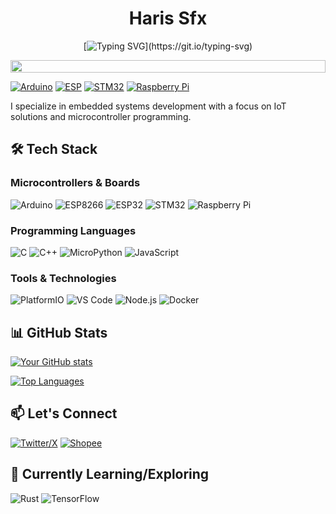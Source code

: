 <div align="center">
  
  # Haris Sfx
  

[![Typing SVG](https://readme-typing-svg.demolab.com?font=Fira+Code&duration=4000&pause=500&color=36BCF7&center=true&vCenter=true&width=600&lines=Software+Development+Engineer;Full+Stack+Developer;Bot+Developer;AI+Engineer;Building+IoT+Solutions+with+Passion;Connecting+Hardware+%26+Software;Code.+Create.+Innovate.)](https://git.io/typing-svg)

  
  <img src="https://i.imgur.com/dBaSKWF.gif" height="20" width="100%">
</div>

[![Arduino](https://img.shields.io/badge/-Arduino-00979D?style=flat&logo=arduino&logoColor=white)](https://www.arduino.cc/)
[![ESP](https://img.shields.io/badge/-ESP32-E7352C?style=flat&logo=espressif&logoColor=white)](https://www.espressif.com/)
[![STM32](https://img.shields.io/badge/-STM32-03234B?style=flat&logo=stmicroelectronics&logoColor=white)](https://www.st.com/)
[![Raspberry Pi](https://img.shields.io/badge/-Raspberry%20Pi-C51A4A?style=flat&logo=raspberrypi&logoColor=white)](https://www.raspberrypi.org/)

I specialize in embedded systems development with a focus on IoT solutions and microcontroller programming.

## 🛠 Tech Stack

### Microcontrollers & Boards
![Arduino](https://img.shields.io/badge/Arduino_IDE-00979D?style=for-the-badge&logo=arduino&logoColor=white)
![ESP8266](https://img.shields.io/badge/ESP8266-E7352C?style=for-the-badge&logo=espressif&logoColor=white)
![ESP32](https://img.shields.io/badge/ESP32-E7352C?style=for-the-badge&logo=espressif&logoColor=white)
![STM32](https://img.shields.io/badge/STM32-03234B?style=for-the-badge&logo=stmicroelectronics&logoColor=white)
![Raspberry Pi](https://img.shields.io/badge/Raspberry%20Pi-C51A4A?style=for-the-badge&logo=raspberrypi&logoColor=white)

### Programming Languages
![C](https://img.shields.io/badge/C-00599C?style=for-the-badge&logo=c&logoColor=white)
![C++](https://img.shields.io/badge/C++-00599C?style=for-the-badge&logo=c%2B%2B&logoColor=white)
![MicroPython](https://img.shields.io/badge/MicroPython-2B5B84?style=for-the-badge&logo=python&logoColor=white)
![JavaScript](https://img.shields.io/badge/JavaScript-F7DF1E?style=for-the-badge&logo=javascript&logoColor=black)

### Tools & Technologies
![PlatformIO](https://img.shields.io/badge/PlatformIO-FF9E0F?style=for-the-badge&logo=platformio&logoColor=white)
![VS Code](https://img.shields.io/badge/VS_Code-007ACC?style=for-the-badge&logo=visual-studio-code&logoColor=white)
![Node.js](https://img.shields.io/badge/Node.js-339933?style=for-the-badge&logo=nodedotjs&logoColor=white)
![Docker](https://img.shields.io/badge/Docker-2496ED?style=for-the-badge&logo=docker&logoColor=white)



## 📊 GitHub Stats

[![Your GitHub stats](https://github-readme-stats.vercel.app/api?username=harissfx&show_icons=true&theme=radical)](https://github.com/harissfx)

[![Top Languages](https://github-readme-stats.vercel.app/api/top-langs/?username=harissfx&layout=compact&theme=radical)](https://github.com/harissfx)



## 📫 Let's Connect


[![Twitter/X](https://img.shields.io/badge/Twitter/X-000000?style=for-the-badge&logo=x&logoColor=white)](https://x.com/HarisSfx)
[![Shopee](https://img.shields.io/badge/Shopee-EE4D2D?style=for-the-badge&logo=shopee&logoColor=white)](https://shopee.co.id/hr_project_)


## 🎯 Currently Learning/Exploring

![Rust](https://img.shields.io/badge/Rust-000000?style=for-the-badge&logo=rust&logoColor=white)
![TensorFlow](https://img.shields.io/badge/TensorFlow-FF6F00?style=for-the-badge&logo=tensorflow&logoColor=white)
